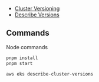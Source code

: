 
- [Cluster Versioning](https://docs.aws.amazon.com/id_id/cli/latest/reference/eks/describe-cluster-versions.html)
- [Describe Versions](https://docs.aws.amazon.com/eks/latest/APIReference/API_DescribeClusterVersions.html)


## Commands

Node commands

```sh
pnpm install
pnpm start
```

`aws eks describe-cluster-versions`

```json

```
